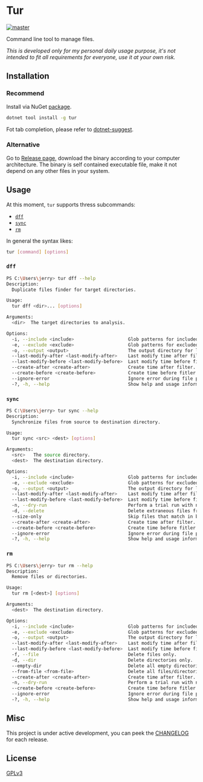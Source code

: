 # Tur

[![master](https://github.com/JerryBian/tur/actions/workflows/build.yml/badge.svg)](https://github.com/JerryBian/tur/actions/workflows/build.yml)

Command line tool to manage files.

_This is developed only for my personal daily usage purpose, it's not intended to fit all requirements for everyone, use it at your own risk._

## Installation

### Recommend

Install via NuGet [package](https://www.nuget.org/packages/tur/).

```sh
dotnet tool install -g tur
```

Fot tab completion, please refer to [dotnet-suggest](https://github.com/dotnet/command-line-api/blob/main/docs/dotnet-suggest.md).

### Alternative

Go to [Release page](https://github.com/JerryBian/tur/releases/tag/latest), download the binary according to your computer architecture. The binary is self contained executable file, make it not depend on any other files in your system.

## Usage

At this moment, `tur` supports thress subcommands:
- [`dff`](#dff)
- [`sync`](#sync)
- [`rm`](#rm)

In general the syntax likes:

```sh
tur [command] [options]
```

### `dff`

```sh
PS C:\Users\jerry> tur dff --help
Description:
  Duplicate files finder for target directories.

Usage:
  tur dff <dir>... [options]

Arguments:
  <dir>  The target directories to analysis.

Options:
  -i, --include <include>                    Glob patterns for included files.
  -e, --exclude <exclude>                    Glob patterns for excluded files.
  -o, --output <output>                      The output directory for logs or any file generated during processing.
  --last-modify-after <last-modify-after>    Last modify time after filter. e.g., 2022-10-01T10:20:21
  --last-modify-before <last-modify-before>  Last modify time before fitler. e.g., 2022-08-02T16:20:21
  --create-after <create-after>              Create time after filter. e.g., 2022-07-01T10:20:21
  --create-before <create-before>            Create time before fitler. e.g., 2022-12-02T16:20:21
  --ignore-error                             Ignore error during file processing.
  -?, -h, --help                             Show help and usage information
```

### `sync`

```sh
PS C:\Users\jerry> tur sync --help
Description:
  Synchronize files from source to destination directory.

Usage:
  tur sync <src> <dest> [options]

Arguments:
  <src>   The source directory.
  <dest>  The destination directory.

Options:
  -i, --include <include>                    Glob patterns for included files.
  -e, --exclude <exclude>                    Glob patterns for excluded files.
  -o, --output <output>                      The output directory for logs or any file generated during processing.
  --last-modify-after <last-modify-after>    Last modify time after filter. e.g., 2022-10-01T10:20:21
  --last-modify-before <last-modify-before>  Last modify time before fitler. e.g., 2022-08-02T16:20:21
  -n, --dry-run                              Perform a trial run with no changes made.
  -d, --delete                               Delete extraneous files from destination directory.
  --size-only                                Skip files that match in both name and size.
  --create-after <create-after>              Create time after filter. e.g., 2022-07-01T10:20:21
  --create-before <create-before>            Create time before fitler. e.g., 2022-12-02T16:20:21
  --ignore-error                             Ignore error during file processing.
  -?, -h, --help                             Show help and usage information
```

### `rm`

```sh
PS C:\Users\jerry> tur rm --help
Description:
  Remove files or directories.

Usage:
  tur rm [<dest>] [options]

Arguments:
  <dest>  The destination directory.

Options:
  -i, --include <include>                    Glob patterns for included files.
  -e, --exclude <exclude>                    Glob patterns for excluded files.
  -o, --output <output>                      The output directory for logs or any file generated during processing.
  --last-modify-after <last-modify-after>    Last modify time after filter. e.g., 2022-10-01T10:20:21
  --last-modify-before <last-modify-before>  Last modify time before fitler. e.g., 2022-08-02T16:20:21
  -f, --file                                 Delete files only.
  -d, --dir                                  Delete directories only.
  --empty-dir                                Delete all empty directories.
  --from-file <from-file>                    Delete all files/directories listed in specified file.
  --create-after <create-after>              Create time after filter. e.g., 2022-07-01T10:20:21
  -n, --dry-run                              Perform a trial run with no changes made.
  --create-before <create-before>            Create time before fitler. e.g., 2022-12-02T16:20:21
  --ignore-error                             Ignore error during file processing.
  -?, -h, --help                             Show help and usage information
```

## Misc

This project is under active development, you can peek the [CHANGELOG](https://github.com/JerryBian/tur/blob/master/CHANGELOG.md) for each release.

## License
[GPLv3](https://github.com/JerryBian/tur/blob/master/LICENSE)